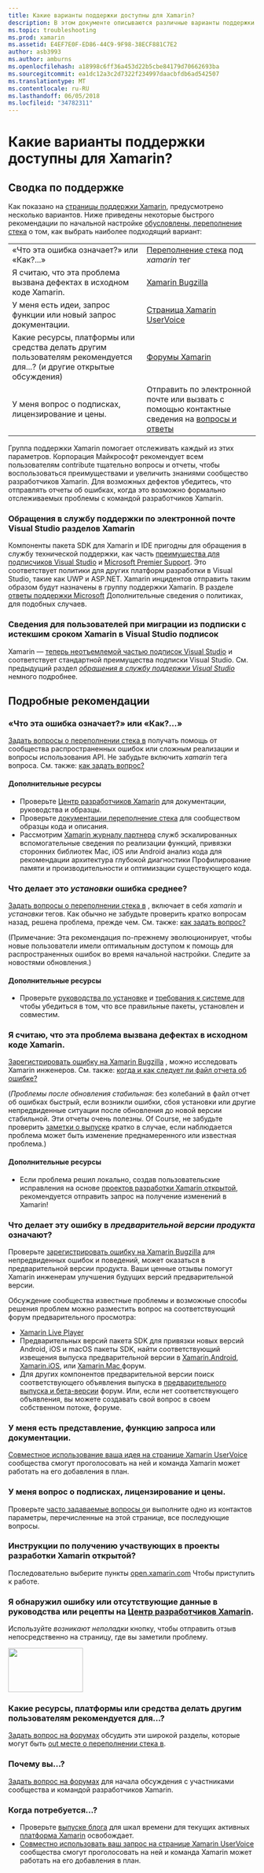 ```yaml
---
title: Какие варианты поддержки доступны для Xamarin?
description: В этом документе описываются различные варианты поддержки доступны для разработчиков Xamarin. Он описывается поддержка по электронной почте, переполнение стека и дополнительные ресурсы.
ms.topic: troubleshooting
ms.prod: xamarin
ms.assetid: E4EF7E0F-ED86-44C9-9F98-38ECF881C7E2
author: asb3993
ms.author: amburns
ms.openlocfilehash: a18998c6ff36a453d22b5cbe84179d70662693ba
ms.sourcegitcommit: ea1dc12a3c2d7322f234997daacbfdb6ad542507
ms.translationtype: MT
ms.contentlocale: ru-RU
ms.lasthandoff: 06/05/2018
ms.locfileid: "34782311"
---
```

# <a name="what-support-options-are-available-for-xamarin"></a>Какие варианты поддержки доступны для Xamarin?

## <a name="summary-of-support-options"></a>Сводка по поддержке

Как показано на [страницы поддержки Xamarin](https://www.xamarin.com/support), предусмотрено несколько вариантов.  Ниже приведены некоторые быстрого рекомендации по начальной настройке [обусловлены, переполнение стека](http://stackoverflow.com/help/product-support) о том, как выбрать наиболее подходящий вариант:

|   |   |
|---|---|
|«Что эта ошибка означает?» или «Как?...»|[Переполнение стека](http://stackoverflow.com/questions/ask?tags=xamarin) под *xamarin* тег|
|Я считаю, что эта проблема вызвана дефектах в исходном коде Xamarin.|[Xamarin Bugzilla](https://bugzilla.xamarin.com/page.cgi?id=bug-writing.html)|
|У меня есть идеи, запрос функции или новый запрос документации.|[Страница Xamarin UserVoice](https://xamarin.uservoice.com)|
|Какие ресурсы, платформы или средства делать другим пользователям рекомендуется для...? (и другие открытые обсуждения)|[Форумы Xamarin](https://forums.xamarin.com)|
|У меня вопрос о подписках, лицензирование и цены.|Отправить по электронной почте или вызвать с помощью контактные сведения на [вопросы и ответы](https://www.xamarin.com/faq)|

Группа поддержки Xamarin помогает отслеживать каждый из этих параметров.  Корпорация Майкрософт рекомендует всем пользователям contribute тщательно вопросы и отчеты, чтобы воспользоваться преимуществами и увеличить знаниями сообщество разработчиков Xamarin.  Для возможных дефектов убедитесь, что отправлять отчеты об ошибках, когда это возможно формально отслеживаемых проблемы с командой разработчиков Xamarin.

<a name="Visual_Studio_email_support_incidents_for_Xamarin_topics"/>

### <a name="visual-studio-email-support-incidents-for-xamarin-topics"></a>Обращения в службу поддержки по электронной почте Visual Studio разделов Xamarin

Компоненты пакета SDK для Xamarin и IDE пригодны для обращения в службу технической поддержки, как часть [преимущества для подписчиков Visual Studio](https://msdn.microsoft.com/subscriptions/bb266240) и [Microsoft Premier Support](https://www.microsoft.com/microsoftservices/support.aspx).  Это соответствует политики для других платформ разработки в Visual Studio, такие как UWP и ASP.NET.  Xamarin инцидентов отправить таким образом будут назначены в группу поддержки Xamarin.  В разделе [ответы поддержки Microsoft](https://support.microsoft.com/gp/offerprophone) Дополнительные сведения о политиках, для подобных случаев.

### <a name="information-for-users-migrating-from-expired-xamarin-subscriptions-to-visual-studio-subscriptions"></a>Сведения для пользователей при миграции из подписки с истекшим сроком Xamarin в Visual Studio подписок

Xamarin — [теперь неотъемлемой частью подписок Visual Studio](https://blog.xamarin.com/xamarin-for-all/) и соответствует стандартной преимущества подписки Visual Studio.  См. предыдущий раздел [ *обращения в службу поддержки Visual Studio* ](#Visual_Studio_email_support_incidents_for_Xamarin_topics) немного подробнее.

## <a name="detailed-recommendations"></a>Подробные рекомендации

### <a name="what-does-this-error-mean-or-how-do-i--"></a>«Что эта ошибка означает?» или «Как?...»

[Задать вопросы о переполнении стека в](http://stackoverflow.com/questions/ask?tags=xamarin) получать помощь от сообщества распространенных ошибок или сложным реализации и вопросы использования API.  Не забудьте включить _xamarin_ тега вопроса.  См. также: [как задать вопрос?](http://stackoverflow.com/help/how-to-ask)

#### <a name="additional-resources"></a>Дополнительные ресурсы

-   Проверьте [Центр разработчиков Xamarin](/index.md) для документации, руководства и образцы.
-   Проверьте [документации переполнение стека](http://stackoverflow.com/documentation) для сообществом образцы кода и описания.
-   Рассмотрим [Xamarin журналу партнера](https://www.xamarin.com/consulting-partners) служб эскалированных вспомогательные сведения по реализации функций, привязки сторонних библиотек Mac, iOS или Android анализ кода для рекомендации архитектура глубокой диагностики Профилирование памяти и производительности и оптимизации существующего кода.

### <a name="what-does-this-installation-error-mean"></a>Что делает это _установки_ ошибка среднее?

[Задать вопросы о переполнении стека в](http://stackoverflow.com/questions/ask?tags=xamarin+installation) , включает в себя _xamarin_ и _установки_ тегов.  Как обычно не забудьте проверить кратко вопросам назад, решена проблема, прежде чем.  См. также: [как задать вопрос?](http://stackoverflow.com/help/how-to-ask)

(Примечание: Эта рекомендация по-прежнему эволюционирует, чтобы новые пользователи имели оптимальным доступом к помощь для распространенных ошибок во время начальной настройки.  Следите за новостями обновления.)

#### <a name="additional-resources"></a>Дополнительные ресурсы

-   Проверьте [руководства по установке](~/cross-platform/get-started/installation/index.md) и [требования к системе для](~/cross-platform/get-started/requirements.md) чтобы убедиться в том, что все правильные пакеты, установлен и совместим.

### <a name="i-believe-this-problem-is-caused-by-a-defect-in-the-xamarin-source-code"></a>Я считаю, что эта проблема вызвана дефектах в исходном коде Xamarin.

[Зарегистрировать ошибку на Xamarin Bugzilla](https://bugzilla.xamarin.com/page.cgi?id=bug-writing.html) , можно исследовать Xamarin инженеров.  См. также: [когда и как следует ли файл отчета об ошибке?](~/cross-platform/troubleshooting/questions/howto-file-bug.md)

(*Проблемы после обновления стабильная*: без колебаний в файл отчет об ошибках быстрый, если возникли ошибки, сбоя установки или другие непредвиденные ситуации после обновления до новой версии стабильной.  Эти отчеты очень полезны.  Of Course, не забудьте проверить [заметки о выпуске](https://developer.xamarin.com/releases/) кратко в случае, если наблюдается проблема может быть изменение преднамеренного или известная проблема.)

#### <a name="additional-resources"></a>Дополнительные ресурсы

-   Если проблема решил локально, создав пользовательские исправления на основе [проектов разработки Xamarin открытой](http://open.xamarin.com/), рекомендуется отправить запрос на получение изменений в Xamarin!

### <a name="what-does-this-error-in-a-preview-product-mean"></a>Что делает эту ошибку в _предварительной версии продукта_ означают?

Проверьте [зарегистрировать ошибку на Xamarin Bugzilla](https://bugzilla.xamarin.com/page.cgi?id=bug-writing.html) для непредвиденных ошибок и поведений, может оказаться в предварительной версии продукта.  Ваши ценные отзывы помогут Xamarin инженерам улучшения будущих версий предварительной версии.

Обсуждение сообщества известные проблемы и возможные способы решения проблем можно разместить вопрос на соответствующий форум предварительного просмотра:

-   [Xamarin Live Player](https://forums.xamarin.com/categories/live-player)
-   Предварительных версий пакета SDK для привязки новых версий Android, iOS и macOS пакеты SDK, найти соответствующий извещения выпуска предварительной версии в [Xamarin.Android](http://forums.xamarin.com/categories/android), [Xamarin.iOS](http://forums.xamarin.com/categories/ios), или [Xamarin.Mac ](http://forums.xamarin.com/categories/mac) форум.
-   Для других компонентов предварительной версии поиск соответствующего объявления выпуска в [предварительного выпуска и бета-версии](http://forums.xamarin.com/categories/xamarin-prerelease) форум.  Или, если нет соответствующего объявления, вы можете создавать свой вопрос в своем собственном потоке, форуме.

### <a name="i-have-an-idea-feature-request-or-documentation-request"></a>У меня есть представление, функцию запроса или документации.

[Совместное использование ваша идея на странице Xamarin UserVoice](https://xamarin.uservoice.com) сообщества смогут проголосовать на ней и команда Xamarin может работать на его добавления в план.

### <a name="i-have-a-question-about-subscriptions-licensing-or-pricing"></a>У меня вопрос о подписках, лицензирование и цены.

Проверьте [часто задаваемые вопросы о](https://www.xamarin.com/faq)и выполните одно из контактов параметры, перечисленные на этой странице, все последующие вопросы.

### <a name="how-do-i-get-involved-in-xamarins-open-source-development-projects"></a>Инструкции по получению участвующих в проекты разработки Xamarin открытой?

Последовательно выберите пункты [open.xamarin.com](http://open.xamarin.com/) Чтобы приступить к работе.

### <a name="i-found-a-mistake-or-missing-information-in-the-guides-or-recipes-on-the-xamarin-developer-centerindexmd"></a>Я обнаружил ошибку или отсутствующие данные в руководства или рецепты на [Центр разработчиков Xamarin](/index.md).

Используйте _возникают неполадки_ кнопку, чтобы отправить отзыв непосредственно на страницу, где вы заметили проблему.

[<img src="support-options-images/feedback.png" style="width: 152px; height: 90px;">](support-options-images/feedback.png)

### <a name="what-resources-frameworks-or-tools-do-other-users-recommend-for--"></a>Какие ресурсы, платформы или средства делать другим пользователям рекомендуется для...?

[Задать вопрос на форумах](https://forums.xamarin.com/) обсудить эти широкой разделы, которые могут быть [out месте о переполнении стека в](http://stackoverflow.com/help/dont-ask).

### <a name="why-do-you--"></a>Почему вы...?

[Задать вопрос на форумах](https://forums.xamarin.com/) для начала обсуждения с участниками сообщества и командой разработчиков Xamarin.

### <a name="when-will-you--"></a>Когда потребуется...?

-   Проверьте [выпуске блога](http://releases.xamarin.com/) для шкал времени для текущих активных [платформа Xamarin](https://www.xamarin.com/platform) освобождает.
-   [Совместно использовать ваш запрос на странице Xamarin UserVoice](https://xamarin.uservoice.com) сообщества смогут проголосовать на ней и команда Xamarin может работать на его добавления в план.

